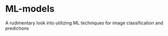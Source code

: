 # ML-models
A rudimentary look into utilizing ML techniques for image classification and predictions
